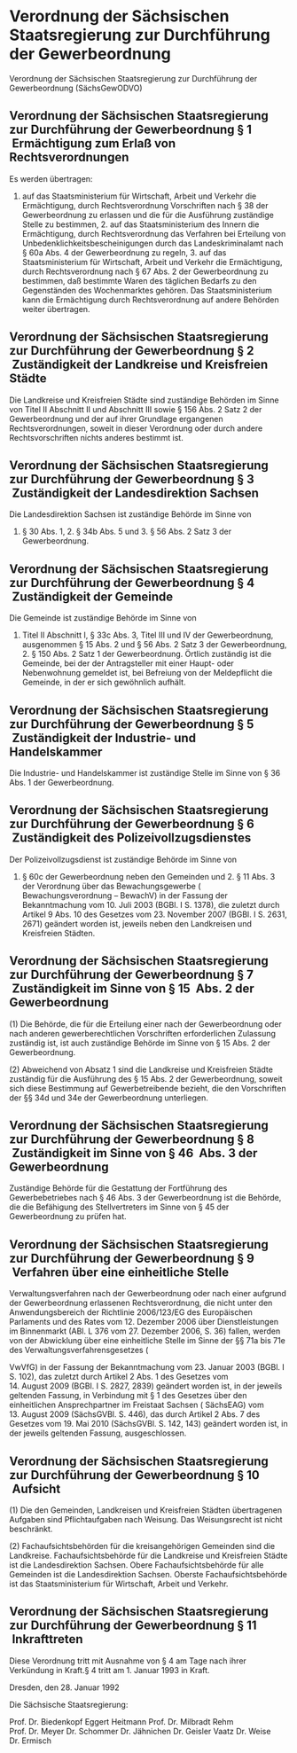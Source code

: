 # Verordnung der Sächsischen Staatsregierung zur Durchführung der Gewerbeordnung

Verordnung der Sächsischen Staatsregierung zur Durchführung der Gewerbeordnung (SächsGewODVO)

## Verordnung der Sächsischen Staatsregierung zur Durchführung der Gewerbeordnung § 1  Ermächtigung zum Erlaß von Rechtsverordnungen

Es werden übertragen:

1. auf das Staatsministerium für Wirtschaft, Arbeit und Verkehr die Ermächtigung, durch Rechtsverordnung Vorschriften nach § 38 der 
          Gewerbeordnung zu erlassen und die für die Ausführung zuständige Stelle zu bestimmen, 2. auf das Staatsministerium des Innern die Ermächtigung, durch Rechtsverordnung das Verfahren bei Erteilung von Unbedenklichkeitsbescheinigungen durch das Landeskriminalamt nach § 60a Abs. 4 der 
          Gewerbeordnung zu regeln, 3. auf das Staatsministerium für Wirtschaft, Arbeit und Verkehr die Ermächtigung, durch Rechtsverordnung nach § 67 Abs. 2 der 
          Gewerbeordnung zu bestimmen, daß bestimmte Waren des täglichen Bedarfs zu den Gegenständen des Wochenmarktes gehören. Das Staatsministerium kann die Ermächtigung durch Rechtsverordnung auf andere Behörden weiter übertragen. 
## Verordnung der Sächsischen Staatsregierung zur Durchführung der Gewerbeordnung § 2  Zuständigkeit der Landkreise und Kreisfreien Städte

Die Landkreise und Kreisfreien Städte sind zuständige Behörden im Sinne von Titel II Abschnitt II und Abschnitt III sowie § 156 Abs. 2 Satz 2 der 
        Gewerbeordnung und der auf ihrer Grundlage ergangenen Rechtsverordnungen, soweit in dieser Verordnung oder durch andere Rechtsvorschriften nichts anderes bestimmt ist.


## Verordnung der Sächsischen Staatsregierung zur Durchführung der Gewerbeordnung § 3  Zuständigkeit der Landesdirektion Sachsen

Die Landesdirektion Sachsen ist zuständige Behörde im Sinne von

1. § 30 Abs. 1, 2. § 34b Abs. 5 und 3. § 56 Abs. 2 Satz 3 der 
          Gewerbeordnung. 
## Verordnung der Sächsischen Staatsregierung zur Durchführung der Gewerbeordnung § 4  Zuständigkeit der Gemeinde

Die Gemeinde ist zuständige Behörde im Sinne von

1. Titel II Abschnitt I, § 33c Abs. 3, Titel III und IV der 
          Gewerbeordnung, ausgenommen § 15 Abs. 2 und § 56 Abs. 2 Satz 3 der 
          Gewerbeordnung, 2. § 150 Abs. 2 Satz 1 der 
          Gewerbeordnung. Örtlich zuständig ist die Gemeinde, bei der der Antragsteller mit einer Haupt- oder Nebenwohnung gemeldet ist, bei Befreiung von der Meldepflicht die Gemeinde, in der er sich gewöhnlich aufhält. 
## Verordnung der Sächsischen Staatsregierung zur Durchführung der Gewerbeordnung § 5  Zuständigkeit der Industrie- und Handelskammer

Die Industrie- und Handelskammer ist zuständige Stelle im Sinne von § 36 Abs. 1 der 
        Gewerbeordnung.


## Verordnung der Sächsischen Staatsregierung zur Durchführung der Gewerbeordnung § 6  Zuständigkeit des Polizeivollzugsdienstes

Der Polizeivollzugsdienst ist zuständige Behörde im Sinne von

1. § 60c der 
          Gewerbeordnung neben den Gemeinden und 2. § 11 Abs. 3 der Verordnung über das Bewachungsgewerbe (
          Bewachungsverordnung – 
          BewachV) in der Fassung der Bekanntmachung vom 10. Juli 2003 (BGBl. I S. 1378), die zuletzt durch Artikel 9 Abs. 10 des Gesetzes vom 23. November 2007 (BGBl. I S. 2631, 2671) geändert worden ist, jeweils neben den Landkreisen und Kreisfreien Städten. 
## Verordnung der Sächsischen Staatsregierung zur Durchführung der Gewerbeordnung § 7  Zuständigkeit im Sinne von § 15  Abs. 2 der Gewerbeordnung

(1) Die Behörde, die für die Erteilung einer nach der 
        Gewerbeordnung oder nach anderen gewerberechtlichen Vorschriften erforderlichen Zulassung zuständig ist, ist auch zuständige Behörde im Sinne von § 15 Abs. 2 der 
        Gewerbeordnung.

(2) Abweichend von Absatz 1 sind die Landkreise und Kreisfreien Städte zuständig für die Ausführung des § 15 Abs. 2 der 
        Gewerbeordnung, soweit sich diese Bestimmung auf Gewerbetreibende bezieht, die den Vorschriften der §§ 34d und 34e der 
        Gewerbeordnung unterliegen.


## Verordnung der Sächsischen Staatsregierung zur Durchführung der Gewerbeordnung § 8  Zuständigkeit im Sinne von § 46  Abs. 3 der Gewerbeordnung

Zuständige Behörde für die Gestattung der Fortführung des Gewerbebetriebes nach § 46 Abs. 3 der 
        Gewerbeordnung ist die Behörde, die die Befähigung des Stellvertreters im Sinne von § 45 der 
        Gewerbeordnung zu prüfen hat.


## Verordnung der Sächsischen Staatsregierung zur Durchführung der Gewerbeordnung § 9  Verfahren über eine einheitliche Stelle

Verwaltungsverfahren nach der 
        Gewerbeordnung oder nach einer aufgrund der 
        Gewerbeordnung
 erlassenen Rechtsverordnung, die nicht unter den Anwendungsbereich der Richtlinie 2006/123/EG des Europäischen Parlaments und des Rates vom 12. Dezember 2006 über Dienstleistungen im Binnenmarkt (ABl. L 376 vom 27. Dezember 2006, S. 36) fallen, werden von der Abwicklung über eine einheitliche Stelle im Sinne der §§ 71a bis 71e des 
          Verwaltungsverfahrensgesetzes (
        
VwVfG) in der Fassung der Bekanntmachung vom 23. Januar 2003 (BGBl. I S. 102), das zuletzt durch Artikel 2 Abs. 1 des Gesetzes vom 14. August 2009 (BGBl. I S. 2827, 2839) geändert worden ist, in der jeweils geltenden Fassung, in Verbindung mit § 1 des Gesetzes über den einheitlichen Ansprechpartner im Freistaat Sachsen (
        SächsEAG) vom 13. August 2009 (SächsGVBl. S. 446), das durch Artikel 2 Abs. 7 des Gesetzes vom 19. Mai 2010 (SächsGVBl. S. 142, 143) geändert worden ist, in der jeweils geltenden Fassung, ausgeschlossen.


## Verordnung der Sächsischen Staatsregierung zur Durchführung der Gewerbeordnung § 10  Aufsicht

(1) Die den Gemeinden, Landkreisen und Kreisfreien Städten übertragenen Aufgaben sind Pflichtaufgaben nach Weisung. Das Weisungsrecht ist nicht beschränkt.

(2) Fachaufsichtsbehörden für die kreisangehörigen Gemeinden sind die Landkreise. Fachaufsichtsbehörde für die Landkreise und Kreisfreien Städte ist die Landesdirektion Sachsen. Obere Fachaufsichtsbehörde für alle Gemeinden ist die Landesdirektion Sachsen. Oberste Fachaufsichtsbehörde ist das Staatsministerium für Wirtschaft, Arbeit und Verkehr.


## Verordnung der Sächsischen Staatsregierung zur Durchführung der Gewerbeordnung § 11  Inkrafttreten

Diese Verordnung tritt mit Ausnahme von § 4 am Tage nach ihrer Verkündung in Kraft.§ 4 tritt am 1. Januar 1993 in Kraft.

Dresden, den 28. Januar 1992

Die Sächsische Staatsregierung:

Prof. Dr. Biedenkopf
           Eggert
           Heitmann
           Prof. Dr. Milbradt
           Rehm
           Prof. Dr. Meyer
           Dr. Schommer
           Dr. Jähnichen
           Dr. Geisler
           Vaatz
           Dr. Weise
           Dr. Ermisch

